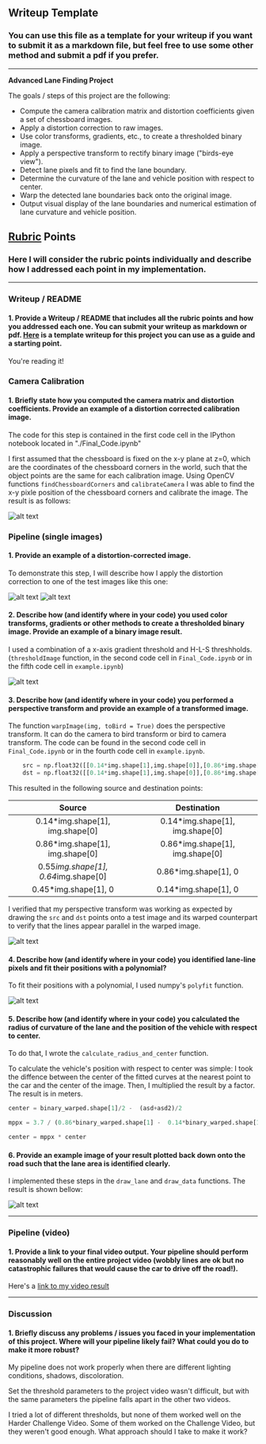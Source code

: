 ## Writeup Template

### You can use this file as a template for your writeup if you want to submit it as a markdown file, but feel free to use some other method and submit a pdf if you prefer.

---

**Advanced Lane Finding Project**

The goals / steps of this project are the following:

* Compute the camera calibration matrix and distortion coefficients given a set of chessboard images.
* Apply a distortion correction to raw images.
* Use color transforms, gradients, etc., to create a thresholded binary image.
* Apply a perspective transform to rectify binary image ("birds-eye view").
* Detect lane pixels and fit to find the lane boundary.
* Determine the curvature of the lane and vehicle position with respect to center.
* Warp the detected lane boundaries back onto the original image.
* Output visual display of the lane boundaries and numerical estimation of lane curvature and vehicle position.

[//]: # (Image References)

[image1]: ./imagens_para_writeup/undistorted.JPG "Undistorted"
[image22]: ./imagens_para_writeup/distorted_road.JPG "Road (original)"
[image2]: ./imagens_para_writeup/undistorted_road.JPG "Road Transformed"
[image3]: ./imagens_para_writeup/threshold.JPG "Binary Example"
[image4]: ./imagens_para_writeup/birdeye0.JPG "Warp Example"
[image5]: ./imagens_para_writeup/polyfit.JPG "Fit Visual"
[image6]: ./output_images/test3.jpg "Output"
[video1]: ./project_video_output.mp4 "Video"

## [Rubric](https://review.udacity.com/#!/rubrics/571/view) Points

### Here I will consider the rubric points individually and describe how I addressed each point in my implementation.  

---

### Writeup / README

#### 1. Provide a Writeup / README that includes all the rubric points and how you addressed each one.  You can submit your writeup as markdown or pdf.  [Here](https://github.com/udacity/CarND-Advanced-Lane-Lines/blob/master/writeup_template.md) is a template writeup for this project you can use as a guide and a starting point.  

You're reading it!

### Camera Calibration

#### 1. Briefly state how you computed the camera matrix and distortion coefficients. Provide an example of a distortion corrected calibration image.

The code for this step is contained in the first code cell in the IPython notebook located in "./Final_Code.ipynb"

I first assumed that the chessboard is fixed on the x-y plane at z=0, which are the coordinates of the chessboard corners in the world, such that the object points are the same for each calibration image. Using OpenCV functions `findChessboardCorners` and `calibrateCamera` I was able to find the x-y pixle position of the chessboard corners and calibrate the image. The result is as follows:

![alt text][image1]

### Pipeline (single images)

#### 1. Provide an example of a distortion-corrected image.

To demonstrate this step, I will describe how I apply the distortion correction to one of the test images like this one:

![alt text][image22]
![alt text][image2]

#### 2. Describe how (and identify where in your code) you used color transforms, gradients or other methods to create a thresholded binary image.  Provide an example of a binary image result.

I used a combination of a x-axis gradient threshold and H-L-S threshholds. (`thresholdImage` function, in the second code cell in  `Final_Code.ipynb` or in the fifth code cell in `example.ipynb`)

![alt text][image3]

#### 3. Describe how (and identify where in your code) you performed a perspective transform and provide an example of a transformed image.

The function `warpImage(img, toBird = True)` does the perspective transform. It can do the camera to bird transform or bird to camera transform. The code can be found in the second code cell in `Final_Code.ipynb` or in the fourth code cell in `example.ipynb`.


```python
    src = np.float32([[0.14*img.shape[1],img.shape[0]],[0.86*img.shape[1],img.shape[0]],[0.55*img.shape[1],0.64*img.shape[0]],[0.45*img.shape[1],0.64*img.shape[0]]])
    dst = np.float32([[0.14*img.shape[1],img.shape[0]],[0.86*img.shape[1],img.shape[0]],[0.86*img.shape[1],0],[0.14*img.shape[1],0]])
```

This resulted in the following source and destination points:

| Source        | Destination   | 
|:-------------:|:-------------:| 
| 0.14*img.shape[1], img.shape[0]      | 0.14*img.shape[1], img.shape[0]        | 
| 0.86*img.shape[1], img.shape[0]      | 0.86*img.shape[1], img.shape[0]      |
| 0.55*img.shape[1], 0.64*img.shape[0]     | 0.86*img.shape[1], 0      |
| 0.45*img.shape[1], 0      | 0.14*img.shape[1], 0        |

I verified that my perspective transform was working as expected by drawing the `src` and `dst` points onto a test image and its warped counterpart to verify that the lines appear parallel in the warped image.

![alt text][image4]

#### 4. Describe how (and identify where in your code) you identified lane-line pixels and fit their positions with a polynomial?

To fit their positions with a polynomial, I used numpy's `polyfit` function.

![alt text][image5]

#### 5. Describe how (and identify where in your code) you calculated the radius of curvature of the lane and the position of the vehicle with respect to center.

To do that, I wrote the `calculate_radius_and_center` function. 

To calculate the vehicle's position with respect to center was simple: I took the diffence between the center of the fitted curves at the nearest point to the car and the center of the image. Then, I multiplied the result by a factor. The result is in meters.

```python
center = binary_warped.shape[1]/2 -  (asd+asd2)/2

mppx = 3.7 / (0.86*binary_warped.shape[1] -  0.14*binary_warped.shape[1])# 3.7/ (0.86*binary_warped.shape[1] -  0.14*binary_warped.shape[1])  is meters per pixel in x axis

center = mppx * center
```

#### 6. Provide an example image of your result plotted back down onto the road such that the lane area is identified clearly.

I implemented these steps in the `draw_lane` and `draw_data` functions. The result is shown bellow:

![alt text][image6]

---

### Pipeline (video)

#### 1. Provide a link to your final video output.  Your pipeline should perform reasonably well on the entire project video (wobbly lines are ok but no catastrophic failures that would cause the car to drive off the road!).


Here's a [link to my video result](./project_video_output.mp4)

---

### Discussion

#### 1. Briefly discuss any problems / issues you faced in your implementation of this project.  Where will your pipeline likely fail?  What could you do to make it more robust?

My pipeline does not work properly when there are different lighting conditions, shadows, discoloration. 

Set the threshold parameters to the project video wasn't difficult, but with the same parameters the pipeline falls apart in the other two videos.

I tried a lot of different thresholds, but none of them worked well on the Harder Challenge Video. Some of them worked on the Challenge Video, but they weren't good enough. What approach should I take to make it work?

